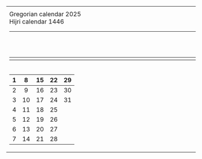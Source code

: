 <table>
<tr><th></th><th></th></tr>
<tr><td>
Gregorian calendar 2025 <br>
Hijri calendar 1446

<table width="100%">
  <thead>
    <tr>
      <th width="50%"><div style="width:11290px">First header</div></th>
      <th width="50%">Second header long</th>
    </tr>
  </thead>
  <tbody>
    <tr>
      <td width="50%"></td>
      <td width="50%"></td>
    </tr>
  </tbody>
</table>

</td><td style='text-align:center; vertical-align:middle'>

|<div style="width:11290px">Jan<br>يناير</div>|May|Aug|Feb|Jun|Sep|Apr|
|:-:|:-:|:-:|:-:|:-:|:-:|:-:|
|Oct|   |   |Mar|   |Dec|Jul|
|   |   |   |Nov|   |   |   |
|   |   |   |   |   |   |   |

</td></tr>

<tr><td>

|1|8|15|22|29|
|:-:|:-:|:-:|:-:|:-:|
|2|9|16|23|30|
|3|10|17|24|31|
|4|11|18|25|  |
|5|12|19|26|  |
|6|13|20|27|  |
|7|14|21|28|  |

</td><td>

|Wed|Thu|Fri|Sat|Sun|Mon|Tue|
|:-:|:-:|:-:|:-:|:-:|:-:|:-:|
|Thu|Fri|Sat|Sun|Mon|Tue|Wed|
|Fri|Sat|Sun|Mon|Tue|Wed|Thu|
|Sat|Sun|Mon|Tue|Wed|Thu|Fri|
|Sun|Mon|Tue|Wed|Thu|Fri|Sat|
|Mon|Tue|Wed|Thu|Fri|Sat|Sun|
|Tue|Wed|Thu|Fri|Sat|Sun|Mon|


</td></tr> </table>
